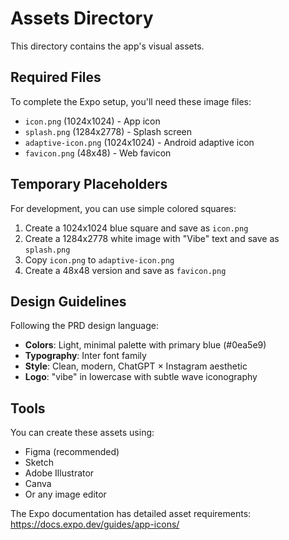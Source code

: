 # Assets Directory

This directory contains the app's visual assets.

## Required Files

To complete the Expo setup, you'll need these image files:

- `icon.png` (1024x1024) - App icon
- `splash.png` (1284x2778) - Splash screen
- `adaptive-icon.png` (1024x1024) - Android adaptive icon
- `favicon.png` (48x48) - Web favicon

## Temporary Placeholders

For development, you can use simple colored squares:

1. Create a 1024x1024 blue square and save as `icon.png`
2. Create a 1284x2778 white image with "Vibe" text and save as `splash.png`
3. Copy `icon.png` to `adaptive-icon.png`
4. Create a 48x48 version and save as `favicon.png`

## Design Guidelines

Following the PRD design language:
- **Colors**: Light, minimal palette with primary blue (#0ea5e9)
- **Typography**: Inter font family
- **Style**: Clean, modern, ChatGPT × Instagram aesthetic
- **Logo**: "vibe" in lowercase with subtle wave iconography

## Tools

You can create these assets using:
- Figma (recommended)
- Sketch
- Adobe Illustrator
- Canva
- Or any image editor

The Expo documentation has detailed asset requirements: https://docs.expo.dev/guides/app-icons/
